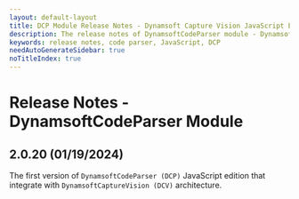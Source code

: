 ```yaml
---
layout: default-layout
title: DCP Module Release Notes - Dynamsoft Capture Vision JavaScript Edition
description: The release notes of DynamsoftCodeParser module - Dynamsoft Capture Vision JavaScript Edition.
keywords: release notes, code parser, JavaScript, DCP
needAutoGenerateSidebar: true
noTitleIndex: true
---
```


# Release Notes - DynamsoftCodeParser Module

## 2.0.20 (01/19/2024)

The first version of `DynamsoftCodeParser (DCP)` JavaScript edition that integrate with `DynamsoftCaptureVision (DCV)` architecture.
